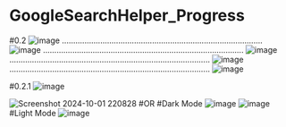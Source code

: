 # GoogleSearchHelper_Progress
#0.2
![image](https://github.com/user-attachments/assets/eb70bf78-314b-4af0-ab60-2a5a1b8a154d)
.........................................................................................
![image](https://github.com/user-attachments/assets/97e4934e-7f34-4556-bb85-b0c4996bc0e5)
.........................................................................................
![image](https://github.com/user-attachments/assets/3567d7e5-0420-4a4f-9d53-f6efd60c6a39)
.........................................................................................
![image](https://github.com/user-attachments/assets/00105944-bf52-47e8-ab6d-0a3f1cb0a3fe)
.........................................................................................
![image](https://github.com/user-attachments/assets/ee78ed0a-5aaa-4546-a6e8-72e64cdab070)




#0.2.1
![image](https://github.com/user-attachments/assets/e65653b1-b18a-4115-b367-c0079d36e0d0)

![Screenshot 2024-10-01 220828](https://github.com/user-attachments/assets/6f68317d-6fed-4a9a-82f6-dd25146ab3d8)
#OR
#Dark Mode
![image](https://github.com/user-attachments/assets/1cc65788-80bd-435f-8359-4b277a8827ff)
![image](https://github.com/user-attachments/assets/51c87163-0034-4023-a4f2-ec06507a1ce9)
#Light Mode
![image](https://github.com/user-attachments/assets/198dd911-dbec-44eb-9032-71bbf1da1411)
